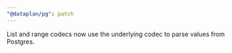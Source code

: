 ```yaml
---
"@dataplan/pg": patch
---
```


List and range codecs now use the underlying codec to parse values from
Postgres.
